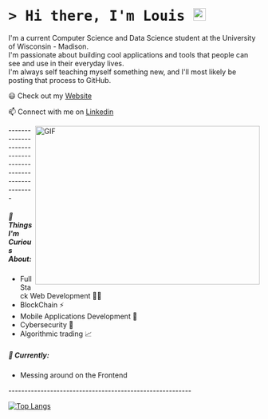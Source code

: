 # <samp>&gt; Hi there, I'm Louis <img src="https://media.giphy.com/media/hvRJCLFzcasrR4ia7z/giphy.gif" width="25"> </samp>


<p>I'm a current Computer Science and Data Science student at the University of Wisconsin - Madison. <br>I'm passionate about building cool applications and tools that people can see and use in their everyday lives. <br>
I'm always self teaching myself something new, and I'll most likely be posting that process to GitHub.</p>

<p>😃 Check out my <a href = "https://louisnguyen.me">Website</a><p>
<p>📫 Connect with me on <a href = "https://www.linkedin.com/in/nguyen2001">Linkedin</a><p>
<img align="right" alt="GIF" src="https://media.giphy.com/media/qgQUggAC3Pfv687qPC/giphy.gif" width="450" height="318" />
---------------------------------------------------------
<h5>🌱 Things I'm Curious About:</h5>
<ul>
<li>Full Stack Web Development 🧑‍💻</li>
<li>BlockChain ⚡️</li>
<li>Mobile Applications Development 📲</li>
<li>Cybersecurity 🔐</li>
<li>Algorithmic trading 📈</li>
</ul>

<h5>🔭 Currently:</h5>

<ul>
<li>Messing around on the Frontend</li>
</ul>
---------------------------------------------------------
<br>

[![Top Langs](https://github-readme-stats.vercel.app/api/top-langs/?username=Louie2074&langs_count=8&layout=compact)](https://github.com/anuraghazra/github-readme-stats)
